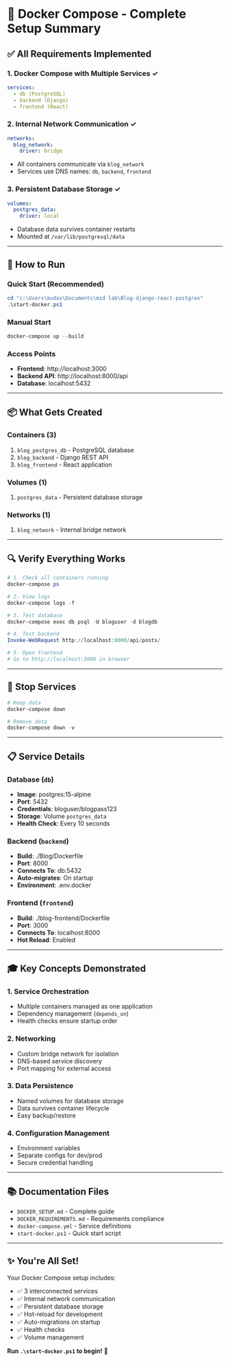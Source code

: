 # 🎯 Docker Compose - Complete Setup Summary

## ✅ All Requirements Implemented

### 1. Docker Compose with Multiple Services ✓

```yaml
services:
  - db (PostgreSQL)
  - backend (Django)
  - frontend (React)
```

### 2. Internal Network Communication ✓

```yaml
networks:
  blog_network:
    driver: bridge
```

- All containers communicate via `blog_network`
- Services use DNS names: `db`, `backend`, `frontend`

### 3. Persistent Database Storage ✓

```yaml
volumes:
  postgres_data:
    driver: local
```

- Database data survives container restarts
- Mounted at `/var/lib/postgresql/data`

---

## 🚀 How to Run

### Quick Start (Recommended)

```powershell
cd "c:\Users\mudas\Documents\mid lab\Blog-django-react-postgres"
.\start-docker.ps1
```

### Manual Start

```powershell
docker-compose up --build
```

### Access Points

- **Frontend**: http://localhost:3000
- **Backend API**: http://localhost:8000/api
- **Database**: localhost:5432

---

## 📦 What Gets Created

### Containers (3)

1. `blog_postgres_db` - PostgreSQL database
2. `blog_backend` - Django REST API
3. `blog_frontend` - React application

### Volumes (1)

1. `postgres_data` - Persistent database storage

### Networks (1)

1. `blog_network` - Internal bridge network

---

## 🔍 Verify Everything Works

```powershell
# 1. Check all containers running
docker-compose ps

# 2. View logs
docker-compose logs -f

# 3. Test database
docker-compose exec db psql -U bloguser -d blogdb

# 4. Test backend
Invoke-WebRequest http://localhost:8000/api/posts/

# 5. Open frontend
# Go to http://localhost:3000 in browser
```

---

## 🛑 Stop Services

```powershell
# Keep data
docker-compose down

# Remove data
docker-compose down -v
```

---

## 📋 Service Details

### Database (`db`)

- **Image**: postgres:15-alpine
- **Port**: 5432
- **Credentials**: bloguser/blogpass123
- **Storage**: Volume `postgres_data`
- **Health Check**: Every 10 seconds

### Backend (`backend`)

- **Build**: ./Blog/Dockerfile
- **Port**: 8000
- **Connects To**: db:5432
- **Auto-migrates**: On startup
- **Environment**: .env.docker

### Frontend (`frontend`)

- **Build**: ./blog-frontend/Dockerfile
- **Port**: 3000
- **Connects To**: localhost:8000
- **Hot Reload**: Enabled

---

## 🎓 Key Concepts Demonstrated

### 1. Service Orchestration

- Multiple containers managed as one application
- Dependency management (`depends_on`)
- Health checks ensure startup order

### 2. Networking

- Custom bridge network for isolation
- DNS-based service discovery
- Port mapping for external access

### 3. Data Persistence

- Named volumes for database storage
- Data survives container lifecycle
- Easy backup/restore

### 4. Configuration Management

- Environment variables
- Separate configs for dev/prod
- Secure credential handling

---

## 📚 Documentation Files

- `DOCKER_SETUP.md` - Complete guide
- `DOCKER_REQUIREMENTS.md` - Requirements compliance
- `docker-compose.yml` - Service definitions
- `start-docker.ps1` - Quick start script

---

## ✨ You're All Set!

Your Docker Compose setup includes:

- ✅ 3 interconnected services
- ✅ Internal network communication
- ✅ Persistent database storage
- ✅ Hot-reload for development
- ✅ Auto-migrations on startup
- ✅ Health checks
- ✅ Volume management

**Run `.\start-docker.ps1` to begin!** 🚀
